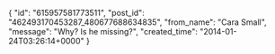  {
   "id": "615957581773511",
   "post_id": "462493170453287_480677688634835",
   "from_name": "Cara Small",
   "message": "Why? Is he missing?",
   "created_time": "2014-01-24T03:26:14+0000"
 }

